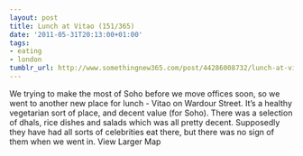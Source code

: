 ```yaml
---
layout: post
title: Lunch at Vitao (151/365)
date: '2011-05-31T20:13:00+01:00'
tags:
- eating
- london
tumblr_url: http://www.somethingnew365.com/post/44286008732/lunch-at-vitao-151365
---
```

We trying to make the most of Soho before we move offices soon, so we went to another new place for lunch - Vitao on Wardour Street.
It’s a healthy vegetarian sort of place, and decent value (for Soho). There was a selection of dhals, rice dishes and salads which was all pretty decent. Supposedly they have had all sorts of celebrities eat there, but there was no sign of them when we went in.
View Larger Map
